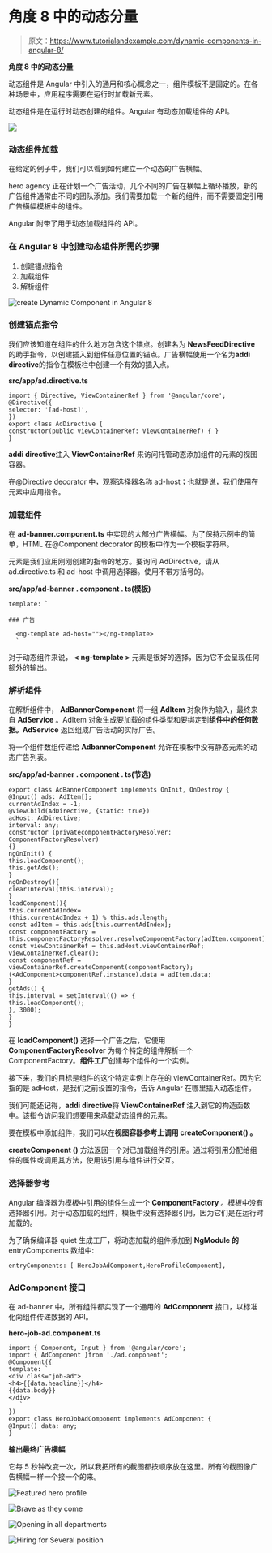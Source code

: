 # 角度 8 中的动态分量

> 原文：<https://www.tutorialandexample.com/dynamic-components-in-angular-8/>

**角度 8 中的动态分量**

动态组件是 Angular 中引入的通用和核心概念之一，组件模板不是固定的。在各种场景中，应用程序需要在运行时加载新元素。

动态组件是在运行时动态创建的组件。Angular 有动态加载组件的 API。

![](img/871b1740faf76a8c17d88d32e72d3d1b.png)

### 动态组件加载

在给定的例子中，我们可以看到如何建立一个动态的广告横幅。

hero agency 正在计划一个广告活动，几个不同的广告在横幅上循环播放，新的广告组件通常由不同的团队添加。我们需要加载一个新的组件，而不需要固定引用广告横幅模板中的组件。

Angular 附带了用于动态加载组件的 API。

### 在 Angular 8 中创建动态组件所需的步骤

1.  创建锚点指令
2.  加载组件
3.  解析组件

![create Dynamic Component in Angular 8](img/7c281db86c6550f57213870fe7d65d2f.png)

### 创建锚点指令

我们应该知道在组件的什么地方包含这个锚点。创建名为 **NewsFeedDirective** 的助手指令，以创建插入到组件任意位置的锚点。广告横幅使用一个名为**addi directive**的指令在模板栏中创建一个有效的插入点。

**src/app/ad.directive.ts**

```
import { Directive, ViewContainerRef } from '@angular/core';
@Directive({
selector: '[ad-host]',
})
export class AdDirective {
constructor(public viewContainerRef: ViewContainerRef) { }
} 
```

**addi directive**注入 **ViewContainerRef** 来访问托管动态添加组件的元素的视图容器。

在@Directive decorator 中，观察选择器名称 ad-host；也就是说，我们使用在元素中应用指令。

### 加载组件

在 **ad-banner.component.ts** 中实现的大部分广告横幅。为了保持示例中的简单，HTML 在@Component decorator 的模板中作为一个模板字符串。

<ng-template>元素是我们应用刚刚创建的指令的地方。要询问 AdDirective，请从 ad.directive.ts 和 ad-host 中调用选择器。使用不带方括号的<ng-template>。</ng-template></ng-template>

**src/app/ad-banner . component . ts(模板)**

```
template: `

### 广告

  <ng-template ad-host=""></ng-template> 
  ` 
```

对于动态组件来说， **< ng-template >** 元素是很好的选择，因为它不会呈现任何额外的输出。

### 解析组件

在解析组件中， **AdBannerComponent** 将一组 **AdItem** 对象作为输入，最终来自 **AdService** 。AdItem 对象生成要加载的组件类型和要绑定到**组件中的任何数据。AdService** 返回组成广告活动的实际广告。

将一个组件数组传递给 **AdbannerComponent** 允许在模板中没有静态元素的动态广告列表。

**src/app/ad-banner . component . ts(节选)**

```
export class AdBannerComponent implements OnInit, OnDestroy {
@Input() ads: AdItem[];
currentAdIndex = -1;
@ViewChild(AdDirective, {static: true}) 
adHost: AdDirective;
interval: any;
constructor (privatecomponentFactoryResolver: ComponentFactoryResolver)
{}
ngOnInit() {
this.loadComponent();
this.getAds(); 
}
ngOnDestroy(){
clearInterval(this.interval);
}
loadComponent(){ 
this.currentAdIndex=
(this.currentAdIndex + 1) % this.ads.length;
const adItem = this.ads[this.currentAdIndex];
const componentFactory = this.componentFactoryResolver.resolveComponentFactory(adItem.component);
const viewContainerRef = this.adHost.viewContainerRef;
viewContainerRef.clear();
const componentRef = viewContainerRef.createComponent(componentFactory);
(<AdComponent>componentRef.instance).data = adItem.data;
}
getAds() { 
this.interval = setInterval(() => {
this.loadComponent();
}, 3000);
}
} 
```

在 **loadComponent()** 选择一个广告之后，它使用 **ComponentFactoryResolver** 为每个特定的组件解析一个 ComponentFactory。**组件工厂**创建每个组件的一个实例。

接下来，我们的目标是组件的这个特定实例上存在的 viewContainerRef。因为它指的是 adHost，是我们之前设置的指令，告诉 Angular 在哪里插入动态组件。

我们可能还记得，**addi directive**将 **ViewContainerRef** 注入到它的构造函数中。该指令访问我们想要用来承载动态组件的元素。

要在模板中添加组件，我们可以在**视图容器参考上调用 **createComponent()** 。**

**createComponent ()** 方法返回一个对已加载组件的引用。通过将引用分配给组件的属性或调用其方法，使用该引用与组件进行交互。

### 选择器参考

Angular 编译器为模板中引用的组件生成一个 **ComponentFactory** 。模板中没有选择器引用。对于动态加载的组件，模板中没有选择器引用，因为它们是在运行时加载的。

为了确保编译器 quiet 生成工厂，将动态加载的组件添加到 **NgModule 的** entryComponents 数组中:

```
entryComponents: [ HeroJobAdComponent,HeroProfileComponent],
```

### AdComponent 接口

在 ad-banner 中，所有组件都实现了一个通用的 **AdComponent** 接口，以标准化向组件传递数据的 API。

**hero-job-ad.component.ts**

```
import { Component, Input } from '@angular/core';
import { AdComponent }from './ad.component';
@Component({
template: `
<div class="job-ad">
<h4>{{data.headline}}</h4>
{{data.body}}
</div>
   `
}) 
export class HeroJobAdComponent implements AdComponent {
@Input() data: any;
} 
```

**输出最终广告横幅**

它每 5 秒钟改变一次，所以我把所有的截图都按顺序放在这里。所有的截图像广告横幅一样一个接一个的来。

![Featured hero profile](img/d9fcc1bd558cecb14ac6eb227568cd80.png)

![Brave as they come](img/c8e36cf3e840a71b554d307751eacd45.png)

![Opening in all departments](img/c67161d7e0a7dbafbf75189c4362025e.png)

![Hiring for Several position](img/bad612840bf11c46e7409d9ef0883cef.png)